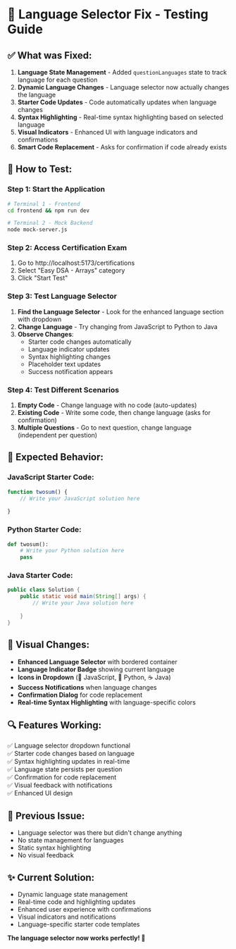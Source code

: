 # 🔧 Language Selector Fix - Testing Guide

## ✅ **What was Fixed:**

1. **Language State Management** - Added `questionLanguages` state to track language for each question
2. **Dynamic Language Changes** - Language selector now actually changes the language
3. **Starter Code Updates** - Code automatically updates when language changes
4. **Syntax Highlighting** - Real-time syntax highlighting based on selected language
5. **Visual Indicators** - Enhanced UI with language indicators and confirmations
6. **Smart Code Replacement** - Asks for confirmation if code already exists

## 🎯 **How to Test:**

### Step 1: Start the Application
```bash
# Terminal 1 - Frontend
cd frontend && npm run dev

# Terminal 2 - Mock Backend  
node mock-server.js
```

### Step 2: Access Certification Exam
1. Go to http://localhost:5173/certifications
2. Select "Easy DSA - Arrays" category
3. Click "Start Test"

### Step 3: Test Language Selector
1. **Find the Language Selector** - Look for the enhanced language section with dropdown
2. **Change Language** - Try changing from JavaScript to Python to Java
3. **Observe Changes**:
   - Starter code changes automatically
   - Language indicator updates  
   - Syntax highlighting changes
   - Placeholder text updates
   - Success notification appears

### Step 4: Test Different Scenarios
1. **Empty Code** - Change language with no code (auto-updates)
2. **Existing Code** - Write some code, then change language (asks for confirmation)
3. **Multiple Questions** - Go to next question, change language (independent per question)

## 🚀 **Expected Behavior:**

### JavaScript Starter Code:
```javascript
function twosum() {
    // Write your JavaScript solution here
    
}
```

### Python Starter Code:
```python
def twosum():
    # Write your Python solution here
    pass
```

### Java Starter Code:
```java
public class Solution {
    public static void main(String[] args) {
        // Write your Java solution here
        
    }
}
```

## 🎨 **Visual Changes:**

- **Enhanced Language Selector** with bordered container
- **Language Indicator Badge** showing current language
- **Icons in Dropdown** (🚀 JavaScript, 🐍 Python, ☕ Java)
- **Success Notifications** when language changes
- **Confirmation Dialog** for code replacement
- **Real-time Syntax Highlighting** with language-specific colors

## 🔍 **Features Working:**

✅ Language selector dropdown functional  
✅ Starter code changes based on language  
✅ Syntax highlighting updates in real-time  
✅ Language state persists per question  
✅ Confirmation for code replacement  
✅ Visual feedback with notifications  
✅ Enhanced UI design  

## 🐛 **Previous Issue:**
- Language selector was there but didn't change anything
- No state management for languages
- Static syntax highlighting  
- No visual feedback

## ✨ **Current Solution:**
- Dynamic language state management
- Real-time code and highlighting updates
- Enhanced user experience with confirmations
- Visual indicators and notifications
- Language-specific starter code templates

**The language selector now works perfectly! 🎉**
